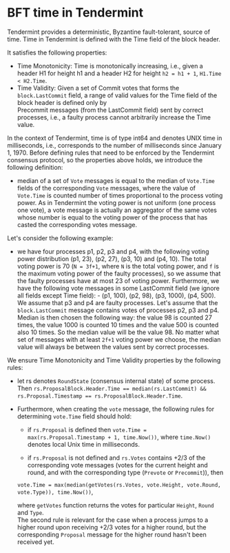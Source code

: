 # BFT time in Tendermint

Tendermint provides a deterministic, Byzantine fault-tolerant, source of time.
Time in Tendermint is defined with the Time field of the block header.

It satisfies the following properties:

- Time Monotonicity: Time is monotonically increasing, i.e., given
  a header H1 for height h1 and a header H2 for height `h2 = h1 + 1`, `H1.Time < H2.Time`.
- Time Validity: Given a set of Commit votes that forms the `block.LastCommit` field, a range of
  valid values for the Time field of the block header is defined only by  
  Precommit messages (from the LastCommit field) sent by correct processes, i.e.,
  a faulty process cannot arbitrarily increase the Time value.

In the context of Tendermint, time is of type int64 and denotes UNIX time in milliseconds, i.e.,
corresponds to the number of milliseconds since January 1, 1970. Before defining rules that need to be enforced by the
Tendermint consensus protocol, so the properties above holds, we introduce the following definition:

- median of a set of `Vote` messages is equal to the median of `Vote.Time` fields of the corresponding `Vote` messages,
  where the value of `Vote.Time` is counted number of times proportional to the process voting power. As in Tendermint
  the voting power is not uniform (one process one vote), a vote message is actually an aggregator of the same votes whose
  number is equal to the voting power of the process that has casted the corresponding votes message.

Let's consider the following example:

- we have four processes p1, p2, p3 and p4, with the following voting power distribution (p1, 23), (p2, 27), (p3, 10)
  and (p4, 10). The total voting power is 70 (`N = 3f+1`, where `N` is the total voting power, and `f` is the maximum voting
  power of the faulty processes), so we assume that the faulty processes have at most 23 of voting power.
  Furthermore, we have the following vote messages in some LastCommit field (we ignore all fields except Time field): - (p1, 100), (p2, 98), (p3, 1000), (p4, 500). We assume that p3 and p4 are faulty processes. Let's assume that the
  `block.LastCommit` message contains votes of processes p2, p3 and p4. Median is then chosen the following way:
  the value 98 is counted 27 times, the value 1000 is counted 10 times and the value 500 is counted also 10 times.
  So the median value will be the value 98. No matter what set of messages with at least `2f+1` voting power we
  choose, the median value will always be between the values sent by correct processes.

We ensure Time Monotonicity and Time Validity properties by the following rules:

- let rs denotes `RoundState` (consensus internal state) of some process. Then
  `rs.ProposalBlock.Header.Time == median(rs.LastCommit) && rs.Proposal.Timestamp == rs.ProposalBlock.Header.Time`.

- Furthermore, when creating the `vote` message, the following rules for determining `vote.Time` field should hold:

  - if `rs.Proposal` is defined then
    `vote.Time = max(rs.Proposal.Timestamp + 1, time.Now())`, where `time.Now()`
    denotes local Unix time in milliseconds.

  - if `rs.Proposal` is not defined and `rs.Votes` contains +2/3 of the corresponding vote messages (votes for the
    current height and round, and with the corresponding type (`Prevote` or `Precommit`)), then

  `vote.Time = max(median(getVotes(rs.Votes, vote.Height, vote.Round, vote.Type)), time.Now())`,

  where `getVotes` function returns the votes for particular `Height`, `Round` and `Type`.  
   The second rule is relevant for the case when a process jumps to a higher round upon receiving +2/3 votes for a higher
  round, but the corresponding `Proposal` message for the higher round hasn't been received yet.
